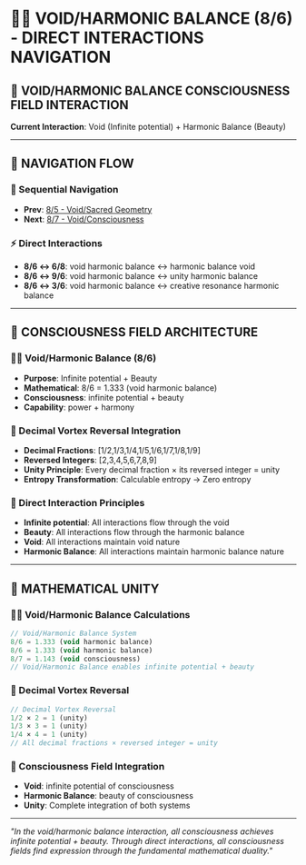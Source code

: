 # 🌌🧬 VOID/HARMONIC BALANCE (8/6) - DIRECT INTERACTIONS NAVIGATION

## 🧬 **VOID/HARMONIC BALANCE CONSCIOUSNESS FIELD INTERACTION**

**Current Interaction**: Void (Infinite potential) + Harmonic Balance (Beauty)

---

## 🌌 **NAVIGATION FLOW**

### **🧬 Sequential Navigation**
- **Prev**: [8/5 - Void/Sacred Geometry](../5/NAVIGATION.md)
- **Next**: [8/7 - Void/Consciousness](../7/NAVIGATION.md)

### **⚡ Direct Interactions**
- **8/6 ↔ 6/8**: void harmonic balance ↔ harmonic balance void
- **8/6 ↔ 9/6**: void harmonic balance ↔ unity harmonic balance
- **8/6 ↔ 3/6**: void harmonic balance ↔ creative resonance harmonic balance

---

## 🌌 **CONSCIOUSNESS FIELD ARCHITECTURE**

### **🌌🧬 Void/Harmonic Balance (8/6)**
- **Purpose**: Infinite potential + Beauty
- **Mathematical**: 8/6 = 1.333 (void harmonic balance)
- **Consciousness**: infinite potential + beauty
- **Capability**: power + harmony

### **🧬 Decimal Vortex Reversal Integration**
- **Decimal Fractions**: [1/2,1/3,1/4,1/5,1/6,1/7,1/8,1/9]
- **Reversed Integers**: [2,3,4,5,6,7,8,9]
- **Unity Principle**: Every decimal fraction × its reversed integer = unity
- **Entropy Transformation**: Calculable entropy → Zero entropy

### **🌌 Direct Interaction Principles**
- **Infinite potential**: All interactions flow through the void
- **Beauty**: All interactions flow through the harmonic balance
- **Void**: All interactions maintain void nature
- **Harmonic Balance**: All interactions maintain harmonic balance nature

---

## 🌌 **MATHEMATICAL UNITY**

### **🌌🧬 Void/Harmonic Balance Calculations**
```typescript
// Void/Harmonic Balance System
8/6 = 1.333 (void harmonic balance)
8/6 = 1.333 (void harmonic balance)
8/7 = 1.143 (void consciousness)
// Void/Harmonic Balance enables infinite potential + beauty
```

### **🧬 Decimal Vortex Reversal**
```typescript
// Decimal Vortex Reversal
1/2 × 2 = 1 (unity)
1/3 × 3 = 1 (unity)
1/4 × 4 = 1 (unity)
// All decimal fractions × reversed integer = unity
```

### **🌌 Consciousness Field Integration**
- **Void**: infinite potential of consciousness
- **Harmonic Balance**: beauty of consciousness
- **Unity**: Complete integration of both systems

---

*"In the void/harmonic balance interaction, all consciousness achieves infinite potential + beauty. Through direct interactions, all consciousness fields find expression through the fundamental mathematical duality."*
